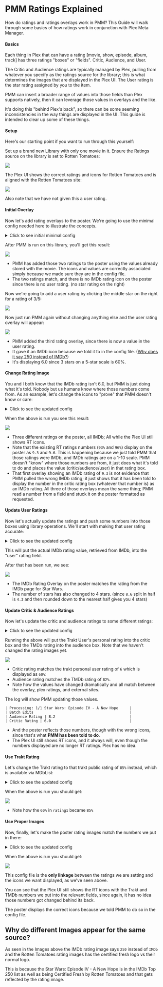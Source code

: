 # PMM Ratings Explained

How do ratings and ratings overlays work in PMM? This Guide will walk through some basics of how ratings work in conjunction with Plex Meta Manager.

<h4>Basics</h4>

Each thing in Plex that can have a rating [movie, show, episode, album, track] has three ratings "boxes" or "fields".  Critic, Audience, and User.

The Critic and Audience ratings are typically managed by Plex, pulling from whatever you specify as the ratings source for the library; this is what determines the images that are displayed in the Plex UI.  The User rating is the star rating assigned by you to the item.

PMM can insert a broader range of values into those fields than Plex supports natively, then it can leverage those values in overlays and the like.

It's doing this "behind Plex's back", so there can be some seeming inconsistencies in the way things are displayed in the UI.  This guide is intended to clear up some of these things.

<h4>Setup</h4>

Here's our starting point if you want to run through this yourself:

Set up a brand new Library with only one movie in it. Ensure the Ratings source on the library is set to Rotten Tomatoes:

   ![](ratings/ratings-01.png)

The Plex UI shows the correct ratings and icons for Rotten Tomatoes and is aligned with the Rotten Tomatoes site:

   ![](ratings/ratings-02.png)

Also note that we have not given this a user rating.

<h4>Initial Overlay</h4>

Now let's add rating overlays to the poster. We're going to use the minimal config needed here to illustrate the concepts.

<details>
  <summary>Click to see initial minimal config</summary>

```yaml
libraries:
  One Movie:
    overlay_path:
    - reapply_overlays: true
    - pmm: ratings
      template_variables:
        rating1: critic
        rating1_image: rt_tomato
        rating2: audience
        rating2_image: rt_popcorn
        rating3: user
        rating3_image: imdb
```

* `rating1`, `rating1_image`, `rating2`, `rating2_image` are set to match the ratings that Plex already has assigned to those fields (critic/audience).  The order here is arbitrary.
* `rating3` is set to be the user rating and it's image (`rating3_image`) is set to IMDb just because we have to pick something.
* `reapply_overlays` is set to true to ensure that PMM always updates the overlays as we run things.
* We do not recommend using `reapply_overlays: true` consistently in a live/production environment, make sure to switch this back to `false` when finished.

</details>

After PMM is run on this library, you'll get this result:

   ![](ratings/ratings-03.png)

* PMM has added those two ratings to the poster using the values already stored with the movie. The icons and values are correctly associated simply because we made sure they are in the config file.
* The two ratings match, and there is no IMDb rating icon on the poster since there is no user rating. (no star rating on the right)

Now we're going to add a user rating by clicking the middle star on the right for a rating of 3/5:

   ![](ratings/ratings-04.png)

Now just run PMM again without changing anything else and the user rating overlay will appear:

   ![](ratings/ratings-05.png)

* PMM added the third rating overlay, since there is now a value in the user rating. 
* It gave it an IMDb icon because we told it to in the config file. ([Why does it say 250 instead of IMDb?](#why-do-different-images-appear-for-the-same-source))
* It's displaying 6.0 since 3 stars on a 5-star scale is 60%.

<h4>Change Rating Image</h4>

You and I both know that the IMDb rating isn't 6.0, but PMM is just doing what it's told. Nobody but us humans know where those numbers come from. As an example, let's change the icons to "prove" that PMM doesn't know or care:

<details>
  <summary>Click to see the updated config</summary>

```yaml
libraries:
  One Movie:
    overlay_path:
    - reapply_overlays: true
    - pmm: ratings
      template_variables:
        rating1: critic
        rating1_image: imdb
        rating2: audience
        rating2_image: imdb
        rating3: user
        rating3_image: imdb
```

* `rating1_image` and `rating2_image` were both changed from `rt_score` and `rt_popcorn` respectively to `imdb`

</details>

When the above is run you see this result:

   ![](ratings/ratings-06.png)

* Three different ratings on the poster, all IMDb; All while the Plex UI still shows RT icons.
* Note that the existing RT ratings numbers (`93%` and `96%`) display on the poster as `9.3` and `9.6`. This is happening because we just told PMM that those ratings were IMDb, and IMDb ratings are on a 1-10 scale. PMM doesn't "know" where those numbers are from, it just does what it's told to do and places the value (critic/audience/user) in that rating box. 
* That first overlay showing an IMDb rating of `9.3` is not evidence that PMM pulled the wrong IMDb rating; it just shows that it has been told to display the number in the critic rating box (whatever that number is) as an IMDb rating. All three of those overlays mean the same thing; PMM read a number from a field and stuck it on the poster formatted as requested.

<h4>Update User Ratings</h4>

Now let's actually update the ratings and push some numbers into those boxes using library operations. We'll start with making that user rating accurate:

<details>
  <summary>Click to see the updated config</summary>

```yaml
libraries:
  One Movie:
    overlay_path:
    - reapply_overlays: true
    - pmm: ratings
      template_variables:
        rating1: critic
        rating1_image: rt_tomato
        rating2: audience
        rating2_image: rt_popcorn
        rating3: user
        rating3_image: imdb
    operations:
      mass_user_rating_update: imdb
```

* `operations` with the attribute `mass_user_rating_update` set to `imdb` is added.
* `rating1_image` and `rating2_image` were both changed back to `rt_score` and `rt_popcorn` respectively from `imdb`

</details>

This will put the actual IMDb rating value, retrieved from IMDb, into the "user" rating field.

After that has been run, we see:

   ![](ratings/ratings-07.png)

* The IMDb Rating Overlay on the poster matches the rating from the IMDb page for Star Wars.
* The number of stars has also changed to 4 stars. (since `8.6` split in half is `4.3` and then rounded down to the nearest half gives you 4 stars)

<h4>Update Critic & Audience Ratings</h4>

Now let's update the critic and audience ratings to some different ratings:

<details>
  <summary>Click to see the updated config</summary>

```yaml
libraries:
  One Movie:
    overlay_path:
    - reapply_overlays: true
    - pmm: ratings
      template_variables:
        rating1: critic
        rating1_image: rt_tomato
        rating2: audience
        rating2_image: rt_popcorn
        rating3: user
        rating3_image: imdb
    operations:
      mass_critic_rating_update: trakt_user
      mass_audience_rating_update: tmdb
      mass_user_rating_update: imdb
```

* under `operations` the attribute `mass_critic_rating_update` set to `trakt_user` and `mass_audience_rating_update` set to `tmdb` are added.

</details>

Running the above will put the Trakt User's personal rating into the critic box and the TMDb rating into the audience box. Note that we haven't changed the rating images yet.

   ![](ratings/ratings-08.png)

* Critic rating matches the trakt personal user rating of `6` which is displayed as `60%`:
* Audience rating matches the TMDb rating of `82%`.
* Note how the values have changed dramatically and all match between the overlay, plex ratings, and external sites.

The log will show PMM updating those values.

```
| Processing: 1/1 Star Wars: Episode IV - A New Hope     |
| Batch Edits                                            |
| Audience Rating | 8.2                                  |
| Critic Rating | 6.0                                    |
```

* And the poster reflects those numbers, though with the wrong icons, since that's what **PMM has been told to do**.
* The Plex UI still shows RT icons, and it always will, even though the numbers displayed are no longer RT ratings.  Plex has no idea.

<h4>Use Trakt Rating</h4>

Let's change the Trakt rating to that trakt public rating of `85%` instead, which is available via MDbList:

<details>
  <summary>Click to see the updated config</summary>

```yaml
libraries:
  One Movie:
    overlay_path:
    - reapply_overlays: true
    - pmm: ratings
      template_variables:
        rating1: critic
        rating1_image: rt_tomato
        rating2: audience
        rating2_image: rt_popcorn
        rating3: user
        rating3_image: imdb
    operations:
      mass_critic_rating_update: mdb_trakt
      mass_audience_rating_update: tmdb
      mass_user_rating_update: imdb
```

* under `operations` the attribute `mass_critic_rating_update` was changed to `mdb_trakt` from `trakt_user`. (This step requires MDBList to be configured)

</details>

When the above is run you should get:

   ![](ratings/ratings-09.png)

* Note how the `60%` in `rating1` became `85%`

<h4>Use Proper Images</h4>

Now, finally, let's make the poster rating images match the numbers we put in there:

<details>
  <summary>Click to see the updated config</summary>

```yaml
libraries:
  One Movie:
    overlay_path:
    - reapply_overlays: true
    - pmm: ratings
      template_variables:
        rating1: critic
        rating1_image: trakt
        rating2: audience
        rating2_image: tmdb
        rating3: user
        rating3_image: imdb
    operations:
      mass_critic_rating_update: mdb_trakt
      mass_audience_rating_update: tmdb
      mass_user_rating_update: imdb
```

* `rating1_image` was changed to `trakt` from `rt_score`
* `rating2_image` was changed to `tmdb` from `rt_popcorn`

</details>

When the above is run you should get:

   ![](ratings/ratings-10.png)

This config file is the **only linkage** between the ratings we are setting and the icons we want displayed, as we've seen above.

You can see that the Plex UI still shows the RT icons with the Trakt and TMDb numbers we put into the relevant fields, since again, it has no idea those numbers got changed behind its back.

The poster displays the correct icons because we told PMM to do so in the config file.

## Why do different Images appear for the same source?

As seen in the Images above the IMDb rating image says `250` instead of `IMDb` and the Rotten Tomatoes rating images has the certified fresh logo vs their normal logo.

This is because the Star Wars: Episode IV - A New Hope is in the IMDb Top 250 list as well as being Certified Fresh by Rotten Tomatoes and that gets reflected by the rating image.





